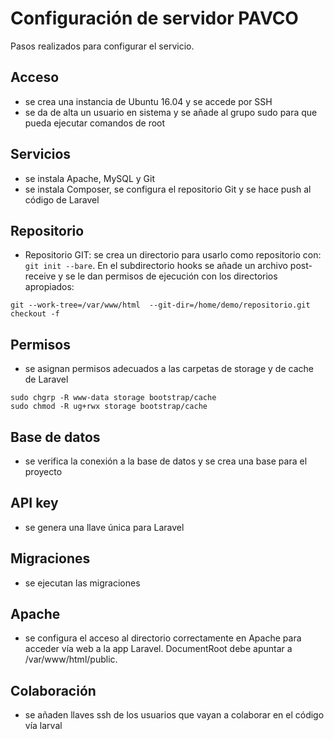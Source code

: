 # Configuración de servidor PAVCO

Pasos realizados para configurar el servicio.

## Acceso
- se crea una instancia de Ubuntu 16.04 y se accede por SSH
- se da de alta un usuario en sistema y se añade al grupo sudo para que pueda ejecutar comandos de root

## Servicios
- se instala Apache, MySQL y Git 
- se instala Composer, se configura el repositorio Git y se hace push al código de Laravel

## Repositorio
- Repositorio GIT: se crea un directorio para usarlo como repositorio con: `git init --bare`. En el subdirectorio hooks se añade un archivo post-receive y se le dan permisos de ejecución con los directorios apropiados:

`git --work-tree=/var/www/html  --git-dir=/home/demo/repositorio.git checkout -f`

## Permisos
- se asignan permisos adecuados a las carpetas de storage y de cache de Laravel

```
sudo chgrp -R www-data storage bootstrap/cache
sudo chmod -R ug+rwx storage bootstrap/cache
```

## Base de datos
- se verifica la conexión a la base de datos y se crea una base para el proyecto

## API key
- se genera una llave única para Laravel

## Migraciones
- se ejecutan las migraciones

## Apache
- se configura  el acceso al directorio correctamente en Apache para acceder vía web a la app Laravel. DocumentRoot debe apuntar a /var/www/html/public.

## Colaboración
- se añaden llaves ssh de los usuarios que vayan a colaborar en el código vía larval
